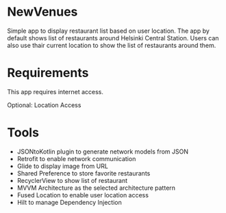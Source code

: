 # NewVenues
Simple app to display restaurant list based on user location. The app by default shows list of restaurants around Helsinki Central Station. Users can also use thair current location to show the list of restaurants around them.

# Requirements
This app requires internet access.

Optional: Location Access

# Tools
- JSONtoKotlin plugin to generate network models from JSON
- Retrofit to enable network communication
- Glide to display image from URL
- Shared Preference to store favorite restaurants
- RecyclerView to show list of restaurant
- MVVM Architecture as the selected architecture pattern
- Fused Location to enable user location access
- Hilt to manage Dependency Injection
